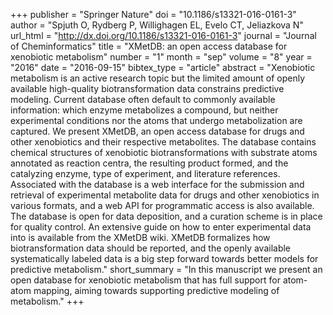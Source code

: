 +++
publisher = "Springer Nature"
doi = "10.1186/s13321-016-0161-3"
author = "Spjuth O, Rydberg P, Willighagen EL, Evelo CT, Jeliazkova N"
url_html = "http://dx.doi.org/10.1186/s13321-016-0161-3"
journal = "Journal of Cheminformatics"
title = "XMetDB: an open access database for xenobiotic metabolism"
number = "1"
month = "sep"
volume = "8"
year = "2016"
date = "2016-09-15"
bibtex_type = "article"
abstract = "Xenobiotic metabolism is an active research topic but the limited amount of openly available high-quality biotransformation data constrains predictive modeling. Current database often default to commonly available information: which enzyme metabolizes a compound, but neither experimental conditions nor the atoms that undergo metabolization are captured. We present XMetDB, an open access database for drugs and other xenobiotics and their respective metabolites. The database contains chemical structures of xenobiotic biotransformations with substrate atoms annotated as reaction centra, the resulting product formed, and the catalyzing enzyme, type of experiment, and literature references. Associated with the database is a web interface for the submission and retrieval of experimental metabolite data for drugs and other xenobiotics in various formats, and a web API for programmatic access is also available. The database is open for data deposition, and a curation scheme is in place for quality control. An extensive guide on how to enter experimental data into is available from the XMetDB wiki. XMetDB formalizes how biotransformation data should be reported, and the openly available systematically labeled data is a big step forward towards better models for predictive metabolism."
short_summary = "In this manuscript we present an open database for xenobiotic metabolism that has full support for atom-atom mapping, aiming towards supporting predictive modeling of metabolism."
+++

